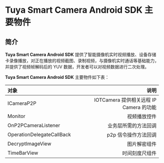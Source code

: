 # Tuya Smart Camera Android SDK 主要物件



## 简介

**Tuya Smart Camera Android SDK** 提供了智能摄像机实时视频播放、设备存储卡录像播放，对正在播放的视频截图、录制视频，与摄像机实时通话等基础能力，并提供了视频帧解码后的 YUV 数据，开发者可以对视频数据进行二次处理。

**Tuya Smart Camera Android SDK** 主要物件如下表：


| 对象                    |                                 说明 |
| :----------------------- | -----------------------------------: |
| ICameraP2P                 | IOTCamera 提供相关远程 IP Camera 的功能 |
| Monitor          |                         视频播放控件 |
| OnP2PCameraListener |                 业务层所需的方法回调 |
| OperationDelegateCallBack |                p2p 信令操作方法回调 |
| DecryptImageView |                 图片解密组件 |
| TimeBarView |                 时间刻度尺组件 |

